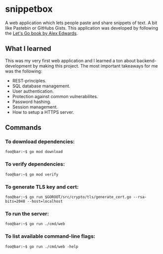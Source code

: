 # snippetbox

A web application which lets people paste and share snippets of text. A bit like Pastebin or GitHubs Gists.
This application was developed by following the [Let's Go book by Alex Edwards](https://lets-go.alexedwards.net/).

## What I learned

This was my very first web application and I learned a ton about backend-development by making this project.
The most important takeaways for me was the following:

- REST-principles.
- SQL database management.
- User authentication.
- Protection against common vulnerabilites.
- Password hashing.
- Session management.
- How to setup a HTTPS server.

## Commands

### To download dependencies:

```console
foo@bar:~$ go mod download
```

### To verify dependencies:

```console
foo@bar:~$ go mod verify
```

### To generate TLS key and cert:

```console
foo@bar:~$ go run $GOROOT/src/crypto/tls/generate_cert.go --rsa-bits=2048 --host=localhost

```

### To run the server:

```console
foo@bar:~$ go run ./cmd/web
```

### To list available command-line flags:

```console
foo@bar:~$ go run ./cmd/web -help
```

